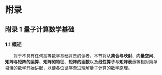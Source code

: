 # 附录
## 附录 1 量子计算数学基础

### 1.1 概述

&emsp;&emsp;对于不具有任何高等数学基础背景的读者，本节将从**集合与映射**、**向量空间**、**矩阵与矩阵的运算**、**矩阵的特征**、**矩阵的函数**以及**线性算子**与**矩阵表示**等相对简单易懂的数学开始讲起，以便各位循序渐进理解量子计算的数学原理。


